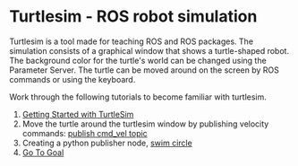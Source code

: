 # Turtlesim - ROS robot simulation

Turtlesim is a tool made for teaching ROS and ROS packages. The simulation consists of a graphical window that shows a turtle-shaped robot. The background color for the turtle's world can be changed using the Parameter Server. The turtle can be moved around on the screen by ROS commands or using the keyboard.

Work through the following tutorials to become familiar with turtlesim.

1. [Getting Started with TurtleSim](gettingStarted.md)
2. Move the turtle around the turtlesim window by publishing velocity commands: [publish cmd_vel topic](publish_cmd_vel.md)
3. Creating a python publisher node, [swim circle](swim_circle.md)
4. [Go To Goal](go_to_goal.md)